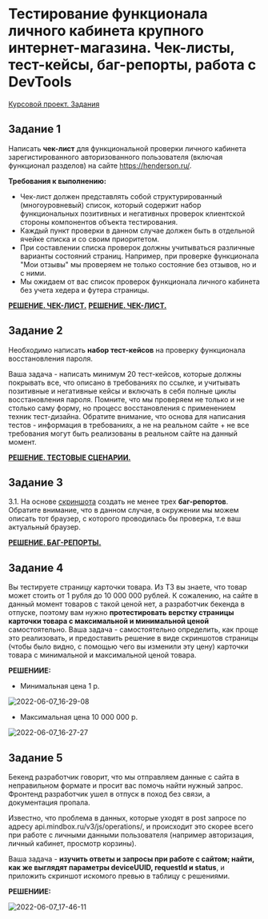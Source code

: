 # Тестирование функционала личного кабинета крупного интернет-магазина. Чек-листы, тест-кейсы, баг-репорты, работа с DevTools

[Курсовой проект. Задания](https://github.com/YashmetovYury/all-for-study-testing/blob/a8826f5a5fa7ee92808f1ab04a22ae3945dd2b82/study_project1/study_project1.md)
## Задание 1

Написать **чек-лист** для функциональной проверки личного кабинета зарегистированного авторизованного пользователя (включая функционал разделов) на сайте https://henderson.ru/.

**Требования к выполнению:**

* Чек-лист должен представлять собой структурированный (многоуровневый) список, который содержит набор функциональных позитивных и негативных проверок клиентской стороны компонентов объекта тестирования.
* Каждый пункт проверки в данном случае должен быть в отдельной ячейке списка и со своим приоритетом.
* При составлении списка проверок должны учитываться различные варианты состояний страниц. Например, при проверке функционала "Мои отзывы" мы проверяем не только состояние без отзывов, но и с ними.
* Мы ожидаем от вас список проверок функционала личного кабинета без учета хедера и футера страницы.

**[РЕШЕНИЕ. ЧЕК-ЛИСТ.](https://docs.google.com/spreadsheets/d/1a32UU8CHF4Rx8i-189s2_uRyLRiZiOsYO0BpPqR0mck/edit?usp=sharing)**
**[РЕШЕНИЕ. ЧЕК-ЛИСТ.](https://docs.google.com/spreadsheets/d/1qMIOMTjThoQWSG8t2lTuN269WuSP-lP3cQuaoYDBW_Q/edit#gid=1798737482)**

## Задание 2

Необходимо написать **набор тест-кейсов** на проверку функционала восстановления пароля.

Ваша задача - написать минимум 20 тест-кейсов, которые должны покрывать все, что описано в требованиях по ссылке, и учитывать позитивные и негативные кейсы и включать в себя полные циклы восстановления пароля. Помните, что мы проверяем не только и не столько саму форму, но процесс восстановления с применением техник тест-дизайна. Обратите внимание, что основа для написания тестов - информация в требованиях, а не на реальном сайте + не все требования могут быть реализованы в реальном сайте на данный момент.

**[РЕШЕНИЕ. ТЕСТОВЫЕ СЦЕНАРИИ.](https://docs.google.com/spreadsheets/d/125NCSt68zSBBIj1GR3knAbMKlnoIrtLoQ1zPU2_lga0/edit?usp=sharing)**

## Задание 3

3.1.
На основе [скриншота](https://drive.google.com/file/d/1cmC0wWP1vQdWl40FtdpRJ9-eCEX6cDYL/view?usp=sharing) создать не менее трех **баг-репортов**. Обратите внимание, что в данном случае, в окружении мы можем описать тот браузер, с которого проводилась бы проверка, т.е ваш актуальный браузер.

**[РЕШЕНИЕ. БАГ-РЕПОРТЫ.](https://docs.google.com/spreadsheets/d/10BTXXmRz9gz2tzEDZxTsgWNr7dvYVPJf0Gj9rnppkII/edit?usp=sharing)**


## Задание 4

Вы тестируете страницу карточки товара. Из ТЗ вы знаете, что товар может стоить от 1 рубля до 10 000 000 рублей. К сожалению, на сайте в данный момент товаров с такой ценой нет, а разработчик бекенда в отпуске, поэтому вам нужно **протестировать верстку страницы карточки товара с максимальной и минимальной ценой** самостоятельно. Ваша задача - самостоятельно определить, как проще это реализовать, и предоставить решение в виде скриншотов страницы (чтобы было видно, с помощью чего вы изменили эту цену) карточки товара с минимальной и максимальной ценой товара.

**РЕШЕНИИЕ:**
* Минимальная цена 1 р. 

![2022-06-07_16-29-08](https://user-images.githubusercontent.com/82056292/181476317-1ece7d21-9f87-42df-a610-a4d57e21e719.png)


* Максимальная цена 10 000 000 р. 

![2022-06-07_16-27-27](https://user-images.githubusercontent.com/82056292/181476423-ceffac6a-497e-4b66-8118-2344099e0bc7.png)


## Задание 5
Бекенд разработчик говорит, что мы отправляем данные с сайта в неправильном формате и просит вас помочь найти нужный запрос. Фронтенд разработчик ушел в отпуск в поход без связи, а документация пропала.

Известно, что проблема в данных, которые уходят в post запросе по адресу api.mindbox.ru/v3/js/operations/, и происходит это скорее всего при работе с личными данными пользователя (например авторизация, личный кабинет, просмотр корзины).

Ваша задача - **изучить ответы и запросы при работе с сайтом; найти, как же выглядят параметры deviceUUID, requestId и status**, и приложить скриншот искомого превью в таблицу с решениями.

**РЕШЕНИИЕ:**

![2022-06-07_17-46-11](https://user-images.githubusercontent.com/82056292/181476153-05ccef9a-3a09-4971-8998-d31100404c40.png)
